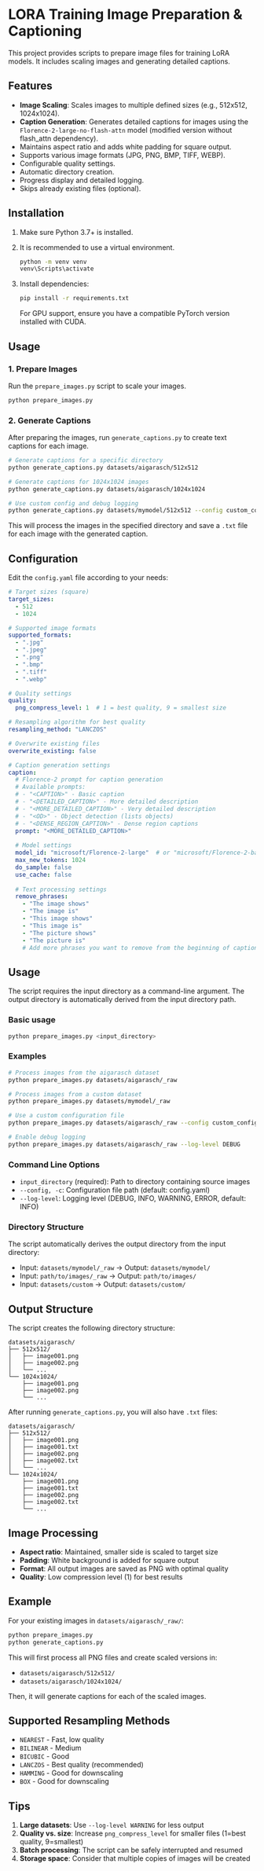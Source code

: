 # LORA Training Image Preparation & Captioning

This project provides scripts to prepare image files for training LoRA models. It includes scaling images and generating detailed captions.

## Features

- **Image Scaling**: Scales images to multiple defined sizes (e.g., 512x512, 1024x1024).
- **Caption Generation**: Generates detailed captions for images using the `Florence-2-large-no-flash-attn` model (modified version without flash_attn dependency).
- Maintains aspect ratio and adds white padding for square output.
- Supports various image formats (JPG, PNG, BMP, TIFF, WEBP).
- Configurable quality settings.
- Automatic directory creation.
- Progress display and detailed logging.
- Skips already existing files (optional).

## Installation

1.  Make sure Python 3.7+ is installed.
2.  It is recommended to use a virtual environment.

    ```bash
    python -m venv venv
    venv\Scripts\activate
    ```
3.  Install dependencies:

    ```bash
    pip install -r requirements.txt
    ```
    For GPU support, ensure you have a compatible PyTorch version installed with CUDA.

## Usage

### 1. Prepare Images

Run the `prepare_images.py` script to scale your images.

```bash
python prepare_images.py
```

### 2. Generate Captions

After preparing the images, run `generate_captions.py` to create text captions for each image.

```bash
# Generate captions for a specific directory
python generate_captions.py datasets/aigarasch/512x512

# Generate captions for 1024x1024 images
python generate_captions.py datasets/aigarasch/1024x1024

# Use custom config and debug logging
python generate_captions.py datasets/mymodel/512x512 --config custom_config.yaml --log-level DEBUG
```

This will process the images in the specified directory and save a `.txt` file for each image with the generated caption.

## Configuration

Edit the `config.yaml` file according to your needs:

```yaml
# Target sizes (square)
target_sizes:
  - 512
  - 1024

# Supported image formats
supported_formats:
  - ".jpg"
  - ".jpeg"
  - ".png"
  - ".bmp"
  - ".tiff"
  - ".webp"

# Quality settings
quality:
  png_compress_level: 1  # 1 = best quality, 9 = smallest size

# Resampling algorithm for best quality
resampling_method: "LANCZOS"

# Overwrite existing files
overwrite_existing: false

# Caption generation settings
caption:
  # Florence-2 prompt for caption generation
  # Available prompts:
  # - "<CAPTION>" - Basic caption
  # - "<DETAILED_CAPTION>" - More detailed description  
  # - "<MORE_DETAILED_CAPTION>" - Very detailed description
  # - "<OD>" - Object detection (lists objects)
  # - "<DENSE_REGION_CAPTION>" - Dense region captions
  prompt: "<MORE_DETAILED_CAPTION>"
  
  # Model settings
  model_id: "microsoft/Florence-2-large"  # or "microsoft/Florence-2-base" for faster processing
  max_new_tokens: 1024
  do_sample: false
  use_cache: false
  
  # Text processing settings
  remove_phrases:
    - "The image shows"
    - "The image is"
    - "This image shows"
    - "This image is"
    - "The picture shows"
    - "The picture is"
    # Add more phrases you want to remove from the beginning of captions
```

## Usage

The script requires the input directory as a command-line argument. The output directory is automatically derived from the input directory path.

### Basic usage
```bash
python prepare_images.py <input_directory>
```

### Examples

```bash
# Process images from the aigarasch dataset
python prepare_images.py datasets/aigarasch/_raw

# Process images from a custom dataset
python prepare_images.py datasets/mymodel/_raw

# Use a custom configuration file
python prepare_images.py datasets/aigarasch/_raw --config custom_config.yaml

# Enable debug logging
python prepare_images.py datasets/aigarasch/_raw --log-level DEBUG
```

### Command Line Options

- `input_directory` (required): Path to directory containing source images
- `--config, -c`: Configuration file path (default: config.yaml)
- `--log-level`: Logging level (DEBUG, INFO, WARNING, ERROR, default: INFO)

### Directory Structure

The script automatically derives the output directory from the input directory:

- Input: `datasets/mymodel/_raw` → Output: `datasets/mymodel/`
- Input: `path/to/images/_raw` → Output: `path/to/images/`
- Input: `datasets/custom` → Output: `datasets/custom/`

## Output Structure

The script creates the following directory structure:

```
datasets/aigarasch/
├── 512x512/
│   ├── image001.png
│   ├── image002.png
│   └── ...
└── 1024x1024/
    ├── image001.png
    ├── image002.png
    └── ...
```

After running `generate_captions.py`, you will also have `.txt` files:
```
datasets/aigarasch/
├── 512x512/
│   ├── image001.png
│   ├── image001.txt
│   ├── image002.png
│   ├── image002.txt
│   └── ...
└── 1024x1024/
    ├── image001.png
    ├── image001.txt
    ├── image002.png
    ├── image002.txt
    └── ...
```

## Image Processing

- **Aspect ratio**: Maintained, smaller side is scaled to target size
- **Padding**: White background is added for square output
- **Format**: All output images are saved as PNG with optimal quality
- **Quality**: Low compression level (1) for best results

## Example

For your existing images in `datasets/aigarasch/_raw/`:

```bash
python prepare_images.py
python generate_captions.py
```

This will first process all PNG files and create scaled versions in:
- `datasets/aigarasch/512x512/`
- `datasets/aigarasch/1024x1024/`

Then, it will generate captions for each of the scaled images.

## Supported Resampling Methods

- `NEAREST` - Fast, low quality
- `BILINEAR` - Medium
- `BICUBIC` - Good
- `LANCZOS` - Best quality (recommended)
- `HAMMING` - Good for downscaling
- `BOX` - Good for downscaling

## Tips

1. **Large datasets**: Use `--log-level WARNING` for less output
2. **Quality vs. size**: Increase `png_compress_level` for smaller files (1=best quality, 9=smallest)
3. **Batch processing**: The script can be safely interrupted and resumed
4. **Storage space**: Consider that multiple copies of images will be created
